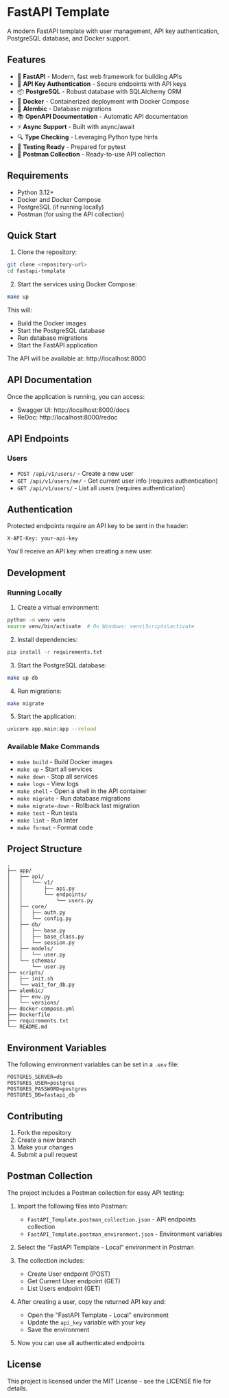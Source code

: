 # FastAPI Template

A modern FastAPI template with user management, API key authentication, PostgreSQL database, and Docker support.

## Features

- 🚀 **FastAPI** - Modern, fast web framework for building APIs
- 🔐 **API Key Authentication** - Secure endpoints with API keys
- 📦 **PostgreSQL** - Robust database with SQLAlchemy ORM
- 🐳 **Docker** - Containerized deployment with Docker Compose
- 📝 **Alembic** - Database migrations
- 📚 **OpenAPI Documentation** - Automatic API documentation
- ⚡ **Async Support** - Built with async/await
- 🔍 **Type Checking** - Leveraging Python type hints
- 🧪 **Testing Ready** - Prepared for pytest
- 🎯 **Postman Collection** - Ready-to-use API collection

## Requirements

- Python 3.12+
- Docker and Docker Compose
- PostgreSQL (if running locally)
- Postman (for using the API collection)

## Quick Start

1. Clone the repository:
```bash
git clone <repository-url>
cd fastapi-template
```

2. Start the services using Docker Compose:
```bash
make up
```

This will:
- Build the Docker images
- Start the PostgreSQL database
- Run database migrations
- Start the FastAPI application

The API will be available at: http://localhost:8000

## API Documentation

Once the application is running, you can access:

- Swagger UI: http://localhost:8000/docs
- ReDoc: http://localhost:8000/redoc

## API Endpoints

### Users

- `POST /api/v1/users/` - Create a new user
- `GET /api/v1/users/me/` - Get current user info (requires authentication)
- `GET /api/v1/users/` - List all users (requires authentication)

## Authentication

Protected endpoints require an API key to be sent in the header:
```
X-API-Key: your-api-key
```

You'll receive an API key when creating a new user.

## Development

### Running Locally

1. Create a virtual environment:
```bash
python -m venv venv
source venv/bin/activate  # On Windows: venv\Scripts\activate
```

2. Install dependencies:
```bash
pip install -r requirements.txt
```

3. Start the PostgreSQL database:
```bash
make up db
```

4. Run migrations:
```bash
make migrate
```

5. Start the application:
```bash
uvicorn app.main:app --reload
```

### Available Make Commands

- `make build` - Build Docker images
- `make up` - Start all services
- `make down` - Stop all services
- `make logs` - View logs
- `make shell` - Open a shell in the API container
- `make migrate` - Run database migrations
- `make migrate-down` - Rollback last migration
- `make test` - Run tests
- `make lint` - Run linter
- `make format` - Format code

## Project Structure

```
.
├── app/
│   ├── api/
│   │   └── v1/
│   │       ├── api.py
│   │       └── endpoints/
│   │           └── users.py
│   ├── core/
│   │   ├── auth.py
│   │   └── config.py
│   ├── db/
│   │   ├── base.py
│   │   ├── base_class.py
│   │   └── session.py
│   ├── models/
│   │   └── user.py
│   └── schemas/
│       └── user.py
├── scripts/
│   ├── init.sh
│   └── wait_for_db.py
├── alembic/
│   ├── env.py
│   └── versions/
├── docker-compose.yml
├── Dockerfile
├── requirements.txt
└── README.md
```

## Environment Variables

The following environment variables can be set in a `.env` file:

```env
POSTGRES_SERVER=db
POSTGRES_USER=postgres
POSTGRES_PASSWORD=postgres
POSTGRES_DB=fastapi_db
```

## Contributing

1. Fork the repository
2. Create a new branch
3. Make your changes
4. Submit a pull request

## Postman Collection

The project includes a Postman collection for easy API testing:

1. Import the following files into Postman:
   - `FastAPI_Template.postman_collection.json` - API endpoints collection
   - `FastAPI_Template.postman_environment.json` - Environment variables

2. Select the "FastAPI Template - Local" environment in Postman

3. The collection includes:
   - Create User endpoint (POST)
   - Get Current User endpoint (GET)
   - List Users endpoint (GET)

4. After creating a user, copy the returned API key and:
   - Open the "FastAPI Template - Local" environment
   - Update the `api_key` variable with your key
   - Save the environment

5. Now you can use all authenticated endpoints

## License

This project is licensed under the MIT License - see the LICENSE file for details. 